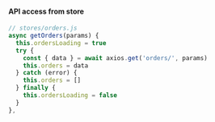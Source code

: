 #### API access from store

```js
// stores/orders.js
async getOrders(params) {
  this.ordersLoading = true
  try {
    const { data } = await axios.get('orders/', params)
    this.orders = data
  } catch (error) {
    this.orders = []
  } finally {
    this.ordersLoading = false
  }
},
```


<aside class="notes">
</aside>
